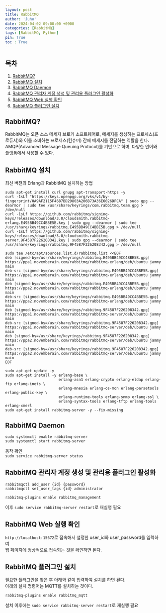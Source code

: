 ```yaml
---
layout: post
title: RabbitMQ
author: 'Juho'
date: 2024-04-02 09:00:00 +0900
categories: [RabbitMQ]
tags: [RabbitMQ, Python]
pin: True
toc : True
---
```


<style>
  th{
    font-weight: bold;
    text-align: center;
    background-color: white;
  }
  td{
    background-color: white;
  }

</style>

## 목차
1. [RabbitMQ?](#rabbitmq)
2. [RabbitMQ 설치](#rabbitmq-설치)
3. [RabbitMQ Daemon](#rabbitmq-daemon)
4. [RabbitMQ 관리자 계정 생성 및 관리용 플러그인 활성화](#rabbitmq-관리자-계정-생성-및-관리용-플러그인-활성화)
5. [RabbitMQ Web 실행 확인](#rabbitmq-web-실행-확인)
6. [RabbitMQ 플러그인 설치](#rabbitmq-플러그인-설치)

## RabbitMQ?
RabbitMQ는 오픈 소스 메세지 브로커 소프트웨어로, 메세지를 생성하는 프로세스(프로듀서)와 이를 소비하는 프로세스(컨슈머) 간에 메세지를 전달하는 역활을 한다.<br/>
AMQP(Advanced Message Queuing Protocol)를 기반으로 하며, 다양한 언어와 플랫폼에서 사용할 수 있다.<br/>


## RabbitMQ 설치
최신 버전의 Erlang과 RabbitMQ 설치하는 방법 <br/>
```
sudo apt-get install curl gnupg apt-transport-https -y
curl -1sLf "https://keys.openpgp.org/vks/v1/by-fingerprint/0A9AF2115F4687BD29803A206B73A36E6026DFCA" | sudo gpg --dearmor | sudo tee /usr/share/keyrings/com.rabbitmq.team.gpg > /dev/null
curl -1sLf https://github.com/rabbitmq/signing-keys/releases/download/3.0/cloudsmith.rabbitmq-erlang.E495BB49CC4BBE5B.key | sudo gpg --dearmor | sudo tee /usr/share/keyrings/rabbitmq.E495BB49CC4BBE5B.gpg > /dev/null
curl -1sLf https://github.com/rabbitmq/signing-keys/releases/download/3.0/cloudsmith.rabbitmq-server.9F4587F226208342.key | sudo gpg --dearmor | sudo tee /usr/share/keyrings/rabbitmq.9F4587F226208342.gpg > /dev/null

sudo tee /etc/apt/sources.list.d/rabbitmq.list <<EOF
deb [signed-by=/usr/share/keyrings/rabbitmq.E495BB49CC4BBE5B.gpg] https://ppa1.novemberain.com/rabbitmq/rabbitmq-erlang/deb/ubuntu jammy main
deb-src [signed-by=/usr/share/keyrings/rabbitmq.E495BB49CC4BBE5B.gpg] https://ppa1.novemberain.com/rabbitmq/rabbitmq-erlang/deb/ubuntu jammy main
deb [signed-by=/usr/share/keyrings/rabbitmq.E495BB49CC4BBE5B.gpg] https://ppa2.novemberain.com/rabbitmq/rabbitmq-erlang/deb/ubuntu jammy main
deb-src [signed-by=/usr/share/keyrings/rabbitmq.E495BB49CC4BBE5B.gpg] https://ppa2.novemberain.com/rabbitmq/rabbitmq-erlang/deb/ubuntu jammy main
deb [signed-by=/usr/share/keyrings/rabbitmq.9F4587F226208342.gpg] https://ppa1.novemberain.com/rabbitmq/rabbitmq-server/deb/ubuntu jammy main
deb-src [signed-by=/usr/share/keyrings/rabbitmq.9F4587F226208342.gpg] https://ppa1.novemberain.com/rabbitmq/rabbitmq-server/deb/ubuntu jammy main
deb [signed-by=/usr/share/keyrings/rabbitmq.9F4587F226208342.gpg] https://ppa2.novemberain.com/rabbitmq/rabbitmq-server/deb/ubuntu jammy main
deb-src [signed-by=/usr/share/keyrings/rabbitmq.9F4587F226208342.gpg] https://ppa2.novemberain.com/rabbitmq/rabbitmq-server/deb/ubuntu jammy main
EOF

sudo apt-get update -y
sudo apt-get install -y erlang-base \
                        erlang-asn1 erlang-crypto erlang-eldap erlang-ftp erlang-inets \
                        erlang-mnesia erlang-os-mon erlang-parsetools erlang-public-key \
                        erlang-runtime-tools erlang-snmp erlang-ssl \
                        erlang-syntax-tools erlang-tftp erlang-tools erlang-xmerl
sudo apt-get install rabbitmq-server -y --fix-missing
```


## RabbitMQ Daemon
```
sudo systemctl enable rabbitmq-server
sudo systemctl start rabbitmq-server
```

동작 확인<br/>
`sudo service rabbitmq-server status`

## RabbitMQ 관리자 계정 생성 및 관리용 플러그인 활성화
```
rabbitmqctl add_user {id} {password}
rabbitmqctl set_user_tags {id} administrator

rabbitmq-plugins enable rabbitmq_management
```
이후 `sudo service rabbitmq-server restart`로 재실행 필요<br/>

## RabbitMQ Web 실행 확인
`http://localhost:15672`로 접속해서 설정한 user_id와 user_password를 입력하여<br/>
웹 페이지에 정상적으로 접속되는 것을 확인하면 된다.<br/>

## RabbitMQ 플러그인 설치
필요한 플러그인을 찾은 후 아래와 같이 입력하여 설치를 하면 된다.<br>
아래의 설치 명령어는 MQTT를 설치하는 것이다.<br>
```
rabbitmq-plugins enable rabbitmq_mqtt
```
설치 이후에는 `sudo service rabbitmq-server restart`로 재실행 필요<br/>